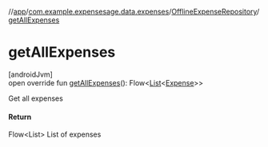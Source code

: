 //[app](../../../index.md)/[com.example.expensesage.data.expenses](../index.md)/[OfflineExpenseRepository](index.md)/[getAllExpenses](get-all-expenses.md)

# getAllExpenses

[androidJvm]\
open override fun [getAllExpenses](get-all-expenses.md)(): Flow&lt;[List](https://kotlinlang.org/api/latest/jvm/stdlib/kotlin.collections/-list/index.html)&lt;[Expense](../-expense/index.md)&gt;&gt;

Get all expenses

#### Return

Flow<List<Expense>> List of expenses
